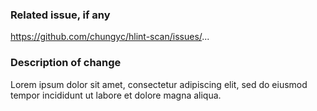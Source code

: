 ### Related issue, if any

https://github.com/chungyc/hlint-scan/issues/...

### Description of change

Lorem ipsum dolor sit amet, consectetur adipiscing elit, sed do eiusmod tempor incididunt ut labore et dolore magna aliqua.
